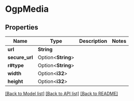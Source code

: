 # OgpMedia

## Properties

Name | Type | Description | Notes
------------ | ------------- | ------------- | -------------
**url** | **String** |  | 
**secure_url** | Option<**String**> |  | 
**r#type** | Option<**String**> |  | 
**width** | Option<**i32**> |  | 
**height** | Option<**i32**> |  | 

[[Back to Model list]](../README.md#documentation-for-models) [[Back to API list]](../README.md#documentation-for-api-endpoints) [[Back to README]](../README.md)



